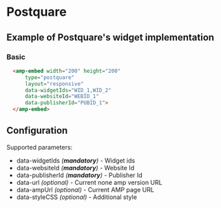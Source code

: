 <!---
Copyright 2017 The AMP HTML Authors. All Rights Reserved.

Licensed under the Apache License, Version 2.0 (the "License");
you may not use this file except in compliance with the License.
You may obtain a copy of the License at

      http://www.apache.org/licenses/LICENSE-2.0

Unless required by applicable law or agreed to in writing, software
distributed under the License is distributed on an "AS-IS" BASIS,
WITHOUT WARRANTIES OR CONDITIONS OF ANY KIND, either express or implied.
See the License for the specific language governing permissions and
limitations under the License.
-->

# Postquare

## Example of Postquare's widget implementation

### Basic

```html
  <amp-embed width="200" height="200"
      type="postquare"
      layout="responsive"
      data-widgetIds="WID_1,WID_2"
      data-websiteId="WEBID_1"
      data-publisherId="PUBID_1">
  </amp-embed>
```

## Configuration


Supported parameters:

- data-widgetIds *(**mandatory**)* - Widget ids 
- data-websiteId *(**mandatory**)* - Website Id
- data-publisherId *(**mandatory**)* - Publisher Id
- data-url *(optional)* - Current none amp version URL
- data-ampUrl *(optional)* - Current AMP page URL
- data-styleCSS *(optional)* - Additional style
